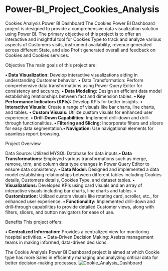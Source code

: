 # Power-BI_Project_Cookies_Analysis
Cookies Analysis Power BI Dashboard The Cookies Power BI Dashboard project is designed to provide a comprehensive data visualization solution using Power BI. The primary objective of this project is to offer an interactive and insightful tool for Cookies Type to track and analyze various aspects of Customers visits, instrument availability, revenue generated across different State, and also Profit generated overall and feedback on Cookies and Cookies services.

Objective The main goals of this project are:

**• Data Visualization:** Develop interactive visualizations aiding in understanding Customer behavior. • Data Transformation: Perform comprehensive data transformations using Power Query Editor for consistency and accuracy. **• Data Modeling:** Design an efficient data model establishing relationships between fact and dimension tables. **• Key Performance Indicators (KPIs):** Develop KPIs for better insights. **• Interactive Visuals:** Create a range of visuals like bar charts, line charts, and tables. **• Custom Visuals:** Utilize custom visuals for enhanced user experience. **• Drill-Down Capabilities:** Implement drill-down and drill-through functionalities. **• Filtering and Slicing:** Incorporate filters and slicers for easy data segmentation.**• Navigation:** Use navigational elements for seamless report browsing.

Project Overview

Data Source: Utilized MYSQL Database for data inputs.**• Data Transformations:** Employed various transformations such as merge, remove, trim, and column data type changes in Power Query Editor to ensure data consistency. **• Data Model:** Designed and implemented a data model establishing relationships between different tables including Cookies details, Customers details, Cookies Type, and dataset tables. **• Visualizations:** Developed KPIs using card visuals and an array of interactive visuals including bar charts, line charts and tables. **• Customization:** Utilized custom visuals like rotating card, scroller, etc., for enhanced user experience. **• Functionality:** Implemented drill-down and drill-through capabilities to provide detailed Customer views, along with filters, slicers, and button navigators for ease of use.

Benefits This project offers:

**• Centralized Information:** Provides a centralized view for monitoring hospital activities. • Data-Driven Decision Making: Assists management teams in making informed, data-driven decisions.

The Cookie Analysis Power BI Dashboard project is aimed at which Cookie type has more Sales in efficiently managing and analyzing critical data for better decision-making processes.
 ![Cookie_Analysis_Dashboard](https://github.com/user-attachments/assets/08f28bc9-e61c-46da-a584-ca485b44571d)
